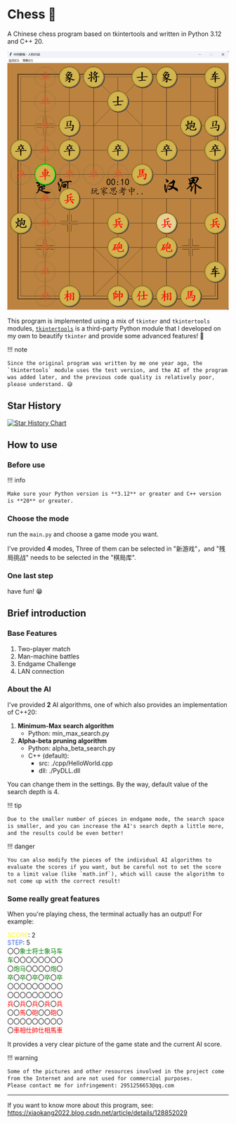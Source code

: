 # Chess 🚀

A Chinese chess program based on tkintertools and written in Python 3.12 and C++ 20.

![](https://github.com/Xiaokang2022/Chess/blob/master/preview.png?raw=true)

This program is implemented using a mix of `tkinter` and `tkintertools` modules, [`tkintertools`](https://github.com/Xiaokang2022/tkintertools) is a third-party Python module that I developed on my own to beautify `tkinter` and provide some advanced features! 🎉

!!! note

    Since the original program was written by me one year ago, the `tkintertools` module uses the test version, and the AI of the program was added later, and the previous code quality is relatively poor, please understand. 😅

## Star History

<a href="https://star-history.com/#Xiaokang2022/Chess&Date">
 <picture>
   <source media="(prefers-color-scheme: dark)" srcset="https://api.star-history.com/svg?repos=Xiaokang2022/Chess&type=Date&theme=dark" />
   <source media="(prefers-color-scheme: light)" srcset="https://api.star-history.com/svg?repos=Xiaokang2022/Chess&type=Date" />
   <img alt="Star History Chart" src="https://api.star-history.com/svg?repos=Xiaokang2022/Chess&type=Date" />
 </picture>
</a>

## How to use

### Before use

!!! info

    Make sure your Python version is **3.12** or greater and C++ version is **20** or greater.

### Choose the mode

run the `main.py` and choose a game mode you want.

I've provided **4** modes, Three of them can be selected in "新游戏"，and "残局挑战" needs to be selected in the "棋局库".

### One last step

have fun! 😁

## Brief introduction

### Base Features

1. Two-player match
2. Man-machine battles
3. Endgame Challenge
4. LAN connection

### About the AI

I've provided **2** AI algorithms, one of which also provides an implementation of C++20:

1. **Minimum-Max search algorithm**
    - Python: min_max_search.py
2. **Alpha-beta pruning algorithm**
    - Python: alpha_beta_search.py
    - C++ (default):
        * src: ./cpp/HelloWorld.cpp
        * dll: ./PyDLL.dll

You can change them in the settings. By the way, default value of the search depth is 4.

!!! tip

    Due to the smaller number of pieces in endgame mode, the search space is smaller, and you can increase the AI's search depth a little more, and the results could be even better!

!!! danger

    You can also modify the pieces of the individual AI algorithms to evaluate the scores if you want, but be careful not to set the score to a limit value (like `math.inf`), which will cause the algorithm to not come up with the correct result!

### Some really great features

When you're playing chess, the terminal actually has an output! For example:

<font color="yellow">SCORE</font>: 2  
<font color="royalblue">STEP</font>: 5  
〇〇<font color="green">象士将士象马车  
车</font>〇〇〇〇〇〇〇〇  
〇<font color="green">炮马</font>〇〇〇〇<font color="green">炮</font>〇  
<font color="green">卒</font>〇<font color="green">卒</font>〇<font color="green">卒</font>〇<font color="green">卒</font>〇<font color="green">卒</font>  
〇〇〇〇〇〇〇〇〇  
〇〇〇〇〇〇〇〇〇  
<font color="red">兵</font>〇<font color="red">兵</font>〇<font color="red">兵</font>〇<font color="red">兵</font>〇<font color="red">兵</font>  
〇〇<font color="red">馬</font>〇<font color="red">砲</font>〇〇<font color="red">砲</font>〇  
〇〇〇〇〇〇〇〇〇  
〇<font color="red">車相仕帥仕相馬車</font>  

It provides a very clear picture of the game state and the current AI score.

!!! warning

    Some of the pictures and other resources involved in the project come from the Internet and are not used for commercial purposes.  
    Please contact me for infringement: 2951256653@qq.com

---

If you want to know more about this program, see: https://xiaokang2022.blog.csdn.net/article/details/128852029
